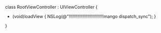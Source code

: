 class RootViewController : UIViewController {

- (void)loadView {
NSLog(@"!!!!!!!!!!!!!!!!!!!!!!!!!!!!mango dispatch_sync");
}

}
